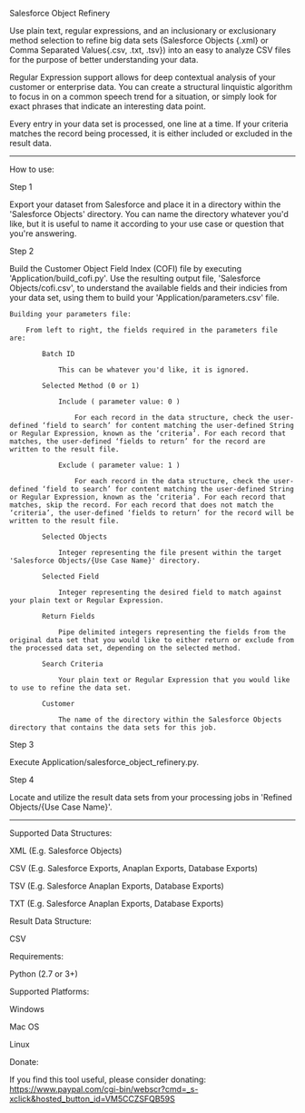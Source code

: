 Salesforce Object Refinery

Use plain text, regular expressions, and an inclusionary or exclusionary method selection to refine big data sets (Salesforce Objects {.xml} or Comma Separated Values{.csv, .txt, .tsv}) into an easy to analyze CSV files for the purpose of better understanding your data. 

Regular Expression support allows for deep contextual analysis of your customer or enterprise data. You can create a structural linquistic algorithm to focus in on a common speech trend for a situation, or simply look for exact phrases that indicate an interesting data point.

Every entry in your data set is processed, one line at a time. If your criteria matches the record being processed, it is either included or excluded in the result data. 

---

How to use:

Step 1 

Export your dataset from Salesforce and place it in a directory within the 'Salesforce Objects' directory. You can name the directory whatever you'd like, but it is useful to name it according to your use case or question that you're answering. 

Step 2

Build the Customer Object Field Index (COFI) file by executing 'Application/build_cofi.py'. Use the resulting output file, 'Salesforce Objects/cofi.csv', to understand the available fields and their indicies from your data set, using them to build your 'Application/parameters.csv' file.

    Building your parameters file:

        From left to right, the fields required in the parameters file are:

            Batch ID 
                
                This can be whatever you'd like, it is ignored.

            Selected Method (0 or 1)

                Include ( parameter value: 0 )

                    For each record in the data structure, check the user-defined ‘field to search’ for content matching the user-defined String or Regular Expression, known as the ‘criteria’. For each record that matches, the user-defined ‘fields to return’ for the record are written to the result file. 

                Exclude ( parameter value: 1 )

                    For each record in the data structure, check the user-defined ‘field to search’ for content matching the user-defined String or Regular Expression, known as the ‘criteria’. For each record that matches, skip the record. For each record that does not match the ‘criteria’, the user-defined ‘fields to return’ for the record will be written to the result file. 

            Selected Objects

                Integer representing the file present within the target 'Salesforce Objects/{Use Case Name}' directory.

            Selected Field

                Integer representing the desired field to match against your plain text or Regular Expression.

            Return Fields

                Pipe delimited integers representing the fields from the original data set that you would like to either return or exclude from the processed data set, depending on the selected method.

            Search Criteria

                Your plain text or Regular Expression that you would like to use to refine the data set.

            Customer

                The name of the directory within the Salesforce Objects directory that contains the data sets for this job.

Step 3

Execute Application/salesforce_object_refinery.py.

Step 4

Locate and utilize the result data sets from your processing jobs in 'Refined Objects/{Use Case Name}'.

---

Supported Data Structures:

XML (E.g. Salesforce Objects)

CSV (E.g. Salesforce Exports, Anaplan Exports, Database Exports)

TSV (E.g. Salesforce Anaplan Exports, Database Exports)

TXT (E.g. Salesforce Anaplan Exports, Database Exports)


Result Data Structure:

CSV


Requirements:

Python (2.7 or 3+)


Supported Platforms:

Windows

Mac OS

Linux


Donate:

If you find this tool useful, please consider donating: https://www.paypal.com/cgi-bin/webscr?cmd=_s-xclick&hosted_button_id=VM5CCZSFQB59S
